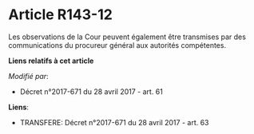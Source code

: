 # Article R143-12

Les  observations de la Cour peuvent également être transmises par des communications du procureur général aux autorités
compétentes.

**Liens relatifs à cet article**

_Modifié par_:

  - Décret n°2017-671 du 28 avril 2017 - art. 61

**Liens**:

  - TRANSFERE: Décret n°2017-671 du 28 avril 2017 - art. 63
